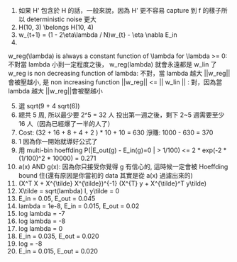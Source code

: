 1. 如果 H' 包含於 H 的話，一般來說，因為 H' 更不容易 capture 到 f 的樣子所以 deterministic noise 更大
2. H(10, 3) \belongs H(10, 4)
3. w_{t+1} = (1 - 2\eta\lambda / N)w_{t} - \eta \nabla E_in
4. 
w_reg(\lambda) is always a constant function of \lambda for \lambda >= 0: 不對當 lambda 小到一定程度之後， w_reg(lambda) 就會永遠都是 w_lin 了
w_reg is non decreasing function of lambda: 不對，當 lambda 越大 ||w_reg|| 會被壓越小, 是 non increasing function
||w_reg|| <= || w_lin || : 對，因為當 lambda 越大 ||w_reg||會被壓越小

5. 選 sqrt(9 + 4 sqrt(6))
6. 總共 5 周, 所以最少要 2^5 = 32 人
投出第一週之後，剩下 2~5 週需要至少 16 人（因為已經爆了一半的人了）
7. Cost: (32 + 16 + 8 + 4 + 2 ) * 10 + 10 = 630
淨賺: 1000 - 630 = 370
8. 1 因為你一開始就導好公式了
9. 用 multi-bin hoeffding
P(|E_out(g) - E_in(g)=0 | > 1/100) <= 2 * exp(-2 * (1/100)^2 * 10000) = 0.271
10. a(x) AND g(x): 因為你只接受你覺得 g 有信心的, 這時候一定會被 Hoeffding bound 住(還有原因是你當初的 data 其實是從 a(x) 過濾出來的)
11. (X^T X + X^{\tilde} X^{\tilde})^{-1} (X^{T} y + X^{\tilde}^T y\tilde)
12. X\tilde = sqrt(lambda) I, y\tilde = 0
13. E_in = 0.05, E_out = 0.045
14. lambda = 1e-8, E_in = 0.015, E_out = 0.02
15. log lambda = -7
16. log lambda = -8
17. log lambda = 0
18. E_in = 0.035, E_out = 0.020
19. log = -8
20. E_in = 0.015, E_out = 0.020

